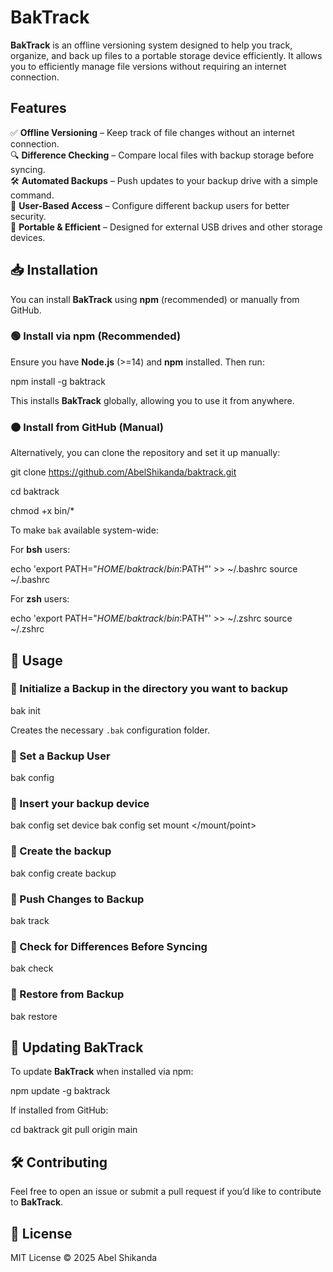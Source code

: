 # BakTrack

**BakTrack** is an offline versioning system designed to help you track, organize, and back up files to a portable storage device efficiently. It allows you to efficiently manage file versions without requiring an internet connection.

## Features

✅ **Offline Versioning** – Keep track of file changes without an internet connection.  
🔍 **Difference Checking** – Compare local files with backup storage before syncing.  
🛠 **Automated Backups** – Push updates to your backup drive with a simple command.  
🔐 **User-Based Access** – Configure different backup users for better security.  
🚀 **Portable & Efficient** – Designed for external USB drives and other storage devices.

## 📥 Installation

You can install **BakTrack** using **npm** (recommended) or manually from GitHub.

### 🟢 Install via npm (Recommended)

Ensure you have **Node.js** (>=14) and **npm** installed. Then run:

npm install -g baktrack

This installs **BakTrack** globally, allowing you to use it from anywhere.

### 🟠 Install from GitHub (Manual)

Alternatively, you can clone the repository and set it up manually:

git clone https://github.com/AbelShikanda/baktrack.git

cd baktrack

chmod +x bin/\*

To make `bak` available system-wide:

For **bsh** users:

echo 'export PATH="$HOME/baktrack/bin:$PATH"' >> ~/.bashrc
source ~/.bashrc

For **zsh** users:

echo 'export PATH="$HOME/baktrack/bin:$PATH"' >> ~/.zshrc
source ~/.zshrc

## 🚀 Usage

### 🔹 Initialize a Backup in the directory you want to backup

bak init

Creates the necessary `.bak` configuration folder.

### 🔹 Set a Backup User

bak config <username>

### 🔹 Insert your backup device

bak config set device <name>
bak config set mount </mount/point>

### 🔹 Create the backup

bak config create backup

### 🔹 Push Changes to Backup

bak track

### 🔹 Check for Differences Before Syncing

bak check

### 🔹 Restore from Backup

bak restore

## 🔄 Updating BakTrack

To update **BakTrack** when installed via npm:

npm update -g baktrack

If installed from GitHub:

cd baktrack
git pull origin main

## 🛠 Contributing

Feel free to open an issue or submit a pull request if you’d like to contribute to **BakTrack**.

## 📜 License

MIT License © 2025 Abel Shikanda
